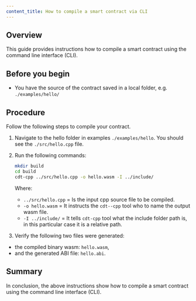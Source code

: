 ```yaml
---
content_title: How to compile a smart contract via CLI
---
```


## Overview

This guide provides instructions how to compile a smart contract using the command line interface (CLI).

## Before you begin

* You have the source of the contract saved in a local folder, e.g. `./examples/hello/`
## Procedure

Follow the following steps to compile your contract.

1. Navigate to the hello folder in examples `./examples/hello`. You should see the `./src/hello.cpp` file.

2. Run the following commands:

    ```sh
    mkdir build
    cd build
    cdt-cpp ../src/hello.cpp -o hello.wasm -I ../include/
    ```

    Where:
    - `../src/hello.cpp` = Is the input cpp source file to be compiled.
    - `-o hello.wasm` = It instructs the `cdt--cpp` tool who to name the output wasm file.
    - `-I ../include/` = It tells `cdt-cpp` tool what the include folder path is, in this particular case it is a relative path.

3. Verify the following two files were generated:

* the compiled binary wasm: `hello.wasm`,
* and the generated ABI file: `hello.abi`.

## Summary

In conclusion, the above instructions show how to compile a smart contract using the command line interface (CLI).
